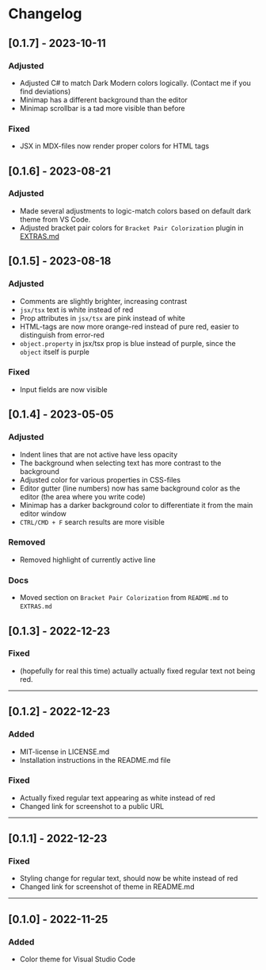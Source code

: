 # Changelog

## [0.1.7] - 2023-10-11
### Adjusted
+ Adjusted C# to match Dark Modern colors logically. (Contact me if you find deviations)
+ Minimap has a different background than the editor
+ Minimap scrollbar is a tad more visible than before

### Fixed
+ JSX in MDX-files now render proper colors for HTML tags

## [0.1.6] - 2023-08-21

### Adjusted
+ Made several adjustments to logic-match colors based on default dark theme from VS Code.
+ Adjusted bracket pair colors for `Bracket Pair Colorization` plugin in [EXTRAS.md](extras.md)
## [0.1.5] - 2023-08-18

### Adjusted
+ Comments are slightly brighter, increasing contrast
+ `jsx/tsx` text is white instead of red
+ Prop attributes in `jsx/tsx` are pink instead of white
+ HTML-tags are now more orange-red instead of pure red, easier to distinguish from error-red
+ `object.property` in jsx/tsx prop is blue instead of purple, since the `object` itself is purple

### Fixed
+ Input fields are now visible
## [0.1.4] - 2023-05-05

### Adjusted
+ Indent lines that are not active have less opacity
+ The background when selecting text has more contrast to the background
+ Adjusted color for various properties in CSS-files
+ Editor gutter (line numbers) now has same background color as the editor (the area where you write code)
+ Minimap has a darker background color to differentiate it from the main editor window
+ `CTRL/CMD + F` search results are more visible

### Removed
+ Removed highlight of currently active line

### Docs
+ Moved section on `Bracket Pair Colorization` from `README.md` to `EXTRAS.md`

## [0.1.3] - 2022-12-23

### Fixed
+ (hopefully for real this time) actually actually fixed regular text not being red.

---
## [0.1.2] - 2022-12-23

### Added
+ MIT-license in LICENSE.md
+ Installation instructions in the README.md file

### Fixed
+ Actually fixed regular text appearing as white instead of red
+ Changed link for screenshot to a public URL

---
## [0.1.1] - 2022-12-23

### Fixed
+ Styling change for regular text, should now be white instead of red
+ Changed link for screenshot of theme in README.md

___


## [0.1.0] - 2022-11-25

### Added

+ Color theme for Visual Studio Code